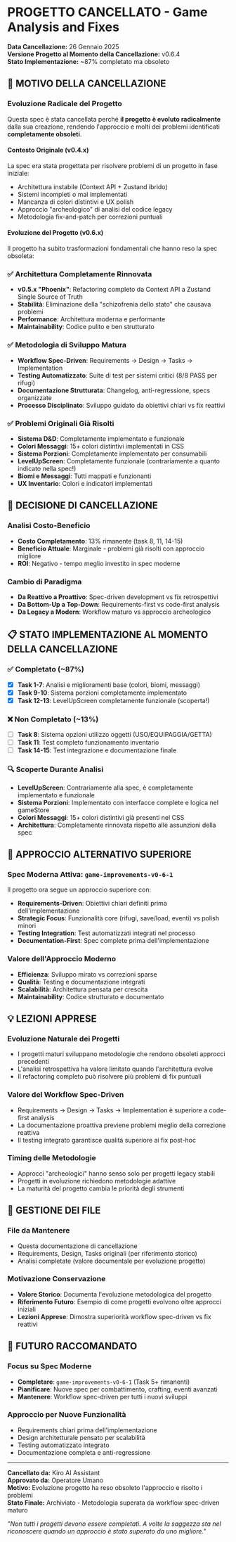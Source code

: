 # PROGETTO CANCELLATO - Game Analysis and Fixes

**Data Cancellazione:** 26 Gennaio 2025  
**Versione Progetto al Momento della Cancellazione:** v0.6.4  
**Stato Implementazione:** ~87% completato ma obsoleto  

## 🚫 MOTIVO DELLA CANCELLAZIONE

### Evoluzione Radicale del Progetto
Questa spec è stata cancellata perché **il progetto è evoluto radicalmente** dalla sua creazione, rendendo l'approccio e molti dei problemi identificati **completamente obsoleti**.

#### **Contesto Originale (v0.4.x)**
La spec era stata progettata per risolvere problemi di un progetto in fase iniziale:
- Architettura instabile (Context API + Zustand ibrido)
- Sistemi incompleti o mal implementati
- Mancanza di colori distintivi e UX polish
- Approccio "archeologico" di analisi del codice legacy
- Metodologia fix-and-patch per correzioni puntuali

#### **Evoluzione del Progetto (v0.6.x)**
Il progetto ha subito trasformazioni fondamentali che hanno reso la spec obsoleta:

### ✅ **Architettura Completamente Rinnovata**
- **v0.5.x "Phoenix"**: Refactoring completo da Context API a Zustand Single Source of Truth
- **Stabilità**: Eliminazione della "schizofrenia dello stato" che causava problemi
- **Performance**: Architettura moderna e performante
- **Maintainability**: Codice pulito e ben strutturato

### ✅ **Metodologia di Sviluppo Matura**
- **Workflow Spec-Driven**: Requirements → Design → Tasks → Implementation
- **Testing Automatizzato**: Suite di test per sistemi critici (8/8 PASS per rifugi)
- **Documentazione Strutturata**: Changelog, anti-regressione, specs organizzate
- **Processo Disciplinato**: Sviluppo guidato da obiettivi chiari vs fix reattivi

### ✅ **Problemi Originali Già Risolti**
- **Sistema D&D**: Completamente implementato e funzionale
- **Colori Messaggi**: 15+ colori distintivi implementati in CSS
- **Sistema Porzioni**: Completamente implementato per consumabili
- **LevelUpScreen**: Completamente funzionale (contrariamente a quanto indicato nella spec!)
- **Biomi e Messaggi**: Tutti mappati e funzionanti
- **UX Inventario**: Colori e indicatori implementati

## 🎯 DECISIONE DI CANCELLAZIONE

### Analisi Costo-Beneficio
- **Costo Completamento**: 13% rimanente (task 8, 11, 14-15)
- **Beneficio Attuale**: Marginale - problemi già risolti con approccio migliore
- **ROI**: Negativo - tempo meglio investito in spec moderne

### Cambio di Paradigma
- **Da Reattivo a Proattivo**: Spec-driven development vs fix retrospettivi
- **Da Bottom-Up a Top-Down**: Requirements-first vs code-first analysis
- **Da Legacy a Modern**: Workflow maturo vs approccio archeologico

## 📋 STATO IMPLEMENTAZIONE AL MOMENTO DELLA CANCELLAZIONE

### ✅ Completato (~87%)
- [x] **Task 1-7**: Analisi e miglioramenti base (colori, biomi, messaggi)
- [x] **Task 9-10**: Sistema porzioni completamente implementato
- [x] **Task 12-13**: LevelUpScreen completamente funzionale (scoperta!)

### ❌ Non Completato (~13%)
- [ ] **Task 8**: Sistema opzioni utilizzo oggetti (USO/EQUIPAGGIA/GETTA)
- [ ] **Task 11**: Test completo funzionamento inventario
- [ ] **Task 14-15**: Test integrazione e documentazione finale

### 🔍 Scoperte Durante Analisi
- **LevelUpScreen**: Contrariamente alla spec, è completamente implementato e funzionale
- **Sistema Porzioni**: Implementato con interfacce complete e logica nel gameStore
- **Colori Messaggi**: 15+ colori distintivi già presenti nel CSS
- **Architettura**: Completamente rinnovata rispetto alle assunzioni della spec

## 🔄 APPROCCIO ALTERNATIVO SUPERIORE

### Spec Moderna Attiva: `game-improvements-v0-6-1`
Il progetto ora segue un approccio superiore con:
- **Requirements-Driven**: Obiettivi chiari definiti prima dell'implementazione
- **Strategic Focus**: Funzionalità core (rifugi, save/load, eventi) vs polish minori
- **Testing Integration**: Test automatizzati integrati nel processo
- **Documentation-First**: Spec complete prima dell'implementazione

### Valore dell'Approccio Moderno
- **Efficienza**: Sviluppo mirato vs correzioni sparse
- **Qualità**: Testing e documentazione integrati
- **Scalabilità**: Architettura pensata per crescita
- **Maintainability**: Codice strutturato e documentato

## 💡 LEZIONI APPRESE

### Evoluzione Naturale dei Progetti
- I progetti maturi sviluppano metodologie che rendono obsoleti approcci precedenti
- L'analisi retrospettiva ha valore limitato quando l'architettura evolve
- Il refactoring completo può risolvere più problemi di fix puntuali

### Valore del Workflow Spec-Driven
- Requirements → Design → Tasks → Implementation è superiore a code-first analysis
- La documentazione proattiva previene problemi meglio della correzione reattiva
- Il testing integrato garantisce qualità superiore ai fix post-hoc

### Timing delle Metodologie
- Approcci "archeologici" hanno senso solo per progetti legacy stabili
- Progetti in evoluzione richiedono metodologie adattive
- La maturità del progetto cambia le priorità degli strumenti

## 📁 GESTIONE DEI FILE

### File da Mantenere
- Questa documentazione di cancellazione
- Requirements, Design, Tasks originali (per riferimento storico)
- Analisi completate (valore documentale per evoluzione progetto)

### Motivazione Conservazione
- **Valore Storico**: Documenta l'evoluzione metodologica del progetto
- **Riferimento Futuro**: Esempio di come progetti evolvono oltre approcci iniziali
- **Lezioni Apprese**: Dimostra superiorità workflow spec-driven vs fix reattivi

## 🔮 FUTURO RACCOMANDATO

### Focus su Spec Moderne
- **Completare**: `game-improvements-v0-6-1` (Task 5+ rimanenti)
- **Pianificare**: Nuove spec per combattimento, crafting, eventi avanzati
- **Mantenere**: Workflow spec-driven per tutti i nuovi sviluppi

### Approccio per Nuove Funzionalità
- Requirements chiari prima dell'implementazione
- Design architetturale pensato per scalabilità
- Testing automatizzato integrato
- Documentazione completa e anti-regressione

---

**Cancellato da:** Kiro AI Assistant  
**Approvato da:** Operatore Umano  
**Motivo:** Evoluzione progetto ha reso obsoleto l'approccio e risolto i problemi  
**Stato Finale:** Archiviato - Metodologia superata da workflow spec-driven maturo

*"Non tutti i progetti devono essere completati. A volte la saggezza sta nel riconoscere quando un approccio è stato superato da uno migliore."*